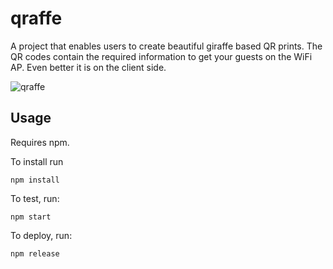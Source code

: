 # qraffe

A project that enables users to create beautiful giraffe based QR prints. 
The QR codes contain the required information to get your guests on the WiFi AP.
Even better it is on the client side.

![qraffe](https://www.qraffe.com/)

## Usage

Requires npm.

To install run

```
npm install
```

To test, run:

```
npm start
```

To deploy, run:

```
npm release
```
